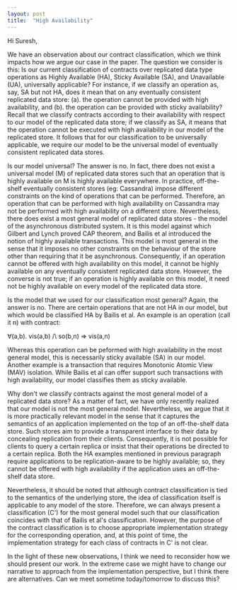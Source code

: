 ```yaml
---
layout: post
title:  "High Availability"
---
```


Hi Suresh,

We have an observation about our contract classification, which we think impacts how we argue our
case in the paper. The question we consider is this: Is our current classification of contracts over
replicated data type operations as Highly Available (HA), Sticky Available (SA), and Unavailable
(UA), universally applicable? For instance, if we classify an operation as, say, SA but not HA, does
it mean that on any eventually consistent replicated data store: (a). the operation cannot be
provided with high availability, and (b). the operation can be provided with sticky availability?
Recall that we classify contracts according to their availability with respect to our model of the
replicated data store; if we classify as SA, it means that the operation cannot be executed with
high availability in our model of the replicated store. It follows that for our classification to be
universally applicable, we require our model to be the universal model of eventually consistent
replicated data stores. 

Is our model universal? The answer is no. In fact, there does not exist a universal model (M) of
replicated data stores such that an operation that is highly available on M is highly available
everywhere. In practice, off-the-shelf eventually consistent stores (eg: Cassandra) impose different
constraints on the kind of operations that can be performed. Therefore, an operation that can be
performed with high availability on Cassandra may not be performed with high availability on a
different store.  Nevertheless, there does exist a most general model of replicated data stores -
the model of the asynchronous distributed system. It is this model against which Gilbert and Lynch
proved CAP theorem, and Bailis et al introduced the notion of highly available transactions. This
model is most general in the sense that it imposes no other constraints on the behaviour of the
store other than requiring that it be asynchronous. Consequently, if an operation cannot be offered
with high availability on this model, it cannot be highly available on any eventually consistent
replicated data store. However, the converse is not true; if an operation is highly available on
this model, it need not be highly available on every model of the replicated data store.

Is the model that we used for our classification most general? Again, the answer is no. There are
certain operations that are not HA in our model, but which would be classified HA by Bailis et al.
An example is an operation (call it n) with contract:

∀(a,b). vis(a,b) /\ so(b,n) => vis(a,n)

Whereas this operation can be peformed with high availability in the most general model, this is
necessarily sticky available (SA) in our model. Another example is a transaction that requires
Monotonic Atomic View (MAV) isolation. While Bailis et al can offer support such transactions with
high availability, our model classifies them as sticky available.

Why don't we classify contracts against the most general model of a replicated data store? As a
matter of fact, we have only recently realized that our model is not the most general model. 
Nevertheless, we argue that it is more practically relevant model in the sense that it captures
the semantics of an application implemented on the top of an off-the-shelf data store. Such stores
aim to provide a transparent interface to their data by concealing replication from their clients.
Consequently, it is not possible for clients to query a certain replica or insist that their
operations be directed to a certain replica. Both the HA examples mentioned in previous paragraph
require applications to be replication-aware to be highly available; so, they cannot be offered with
high availability if the application uses an off-the-shelf data store.

Nevertheless, it should be noted that although contract classification is tied to the semantics of
the underlying store, the idea of classification itself is applicable to any model of the store.
Therefore, we can always present a classification (C') for the most general model such that our
classification coincides with that of Bailis et al's classification. However, the purpose of the
contract classification is to choose appropriate implementation strategy for the corresponding
operation, and, at this point of time, the implementation strategy for each class of contracts in C'
is not clear.

In the light of these new observations, I think we need to reconsider how we should present our
work. In the extreme case we might have to change our narrative to approach from the implementation
perspective, but I think there are alternatives. Can we meet sometime today/tomorrow to discuss
this?

